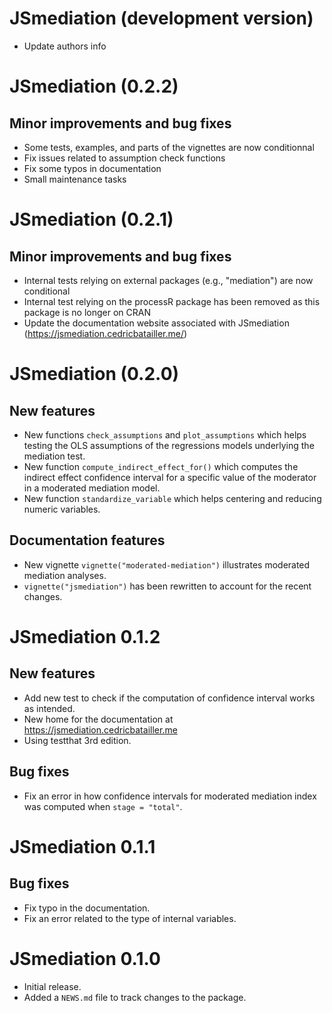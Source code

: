 # JSmediation (development version)

* Update authors info

# JSmediation (0.2.2)

## Minor improvements and bug fixes

* Some tests, examples, and parts of the vignettes are now conditionnal
* Fix issues related to assumption check functions
* Fix some typos in documentation
* Small maintenance tasks

# JSmediation (0.2.1)

## Minor improvements and bug fixes

* Internal tests relying on external packages (e.g., "mediation") are now conditional
* Internal test relying on the processR package has been removed as this package is no longer on CRAN
* Update the documentation website associated with JSmediation (https://jsmediation.cedricbatailler.me/)

# JSmediation (0.2.0)

## New features

* New functions `check_assumptions` and `plot_assumptions` which helps testing
  the OLS assumptions of the regressions models underlying the mediation test.
* New function `compute_indirect_effect_for()` which computes the indirect
  effect confidence interval for a specific value of the moderator in a 
  moderated mediation model.
* New function `standardize_variable` which helps centering and reducing numeric
  variables.
  
## Documentation features 

* New vignette `vignette("moderated-mediation")` illustrates moderated mediation
  analyses.
* `vignette("jsmediation")` has been rewritten to account for the recent
  changes.

# JSmediation 0.1.2

## New features

* Add new test to check if the computation of confidence interval works as
intended.
* New home for the documentation at https://jsmediation.cedricbatailler.me
* Using testthat 3rd edition.

## Bug fixes

* Fix an error in how confidence intervals for moderated mediation index was
computed when `stage = "total"`.

# JSmediation 0.1.1

## Bug fixes

* Fix typo in the documentation.
* Fix an error related to the type of internal variables. 

# JSmediation 0.1.0

* Initial release.
* Added a `NEWS.md` file to track changes to the package.
